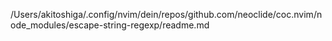 /Users/akitoshiga/.config/nvim/dein/repos/github.com/neoclide/coc.nvim/node_modules/escape-string-regexp/readme.md